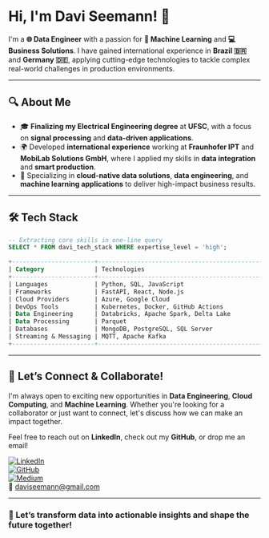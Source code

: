 # Hi, I'm Davi Seemann! 👋

I'm a **🌐 Data Engineer** with a passion for **🤖 Machine Learning** and **💻 Business Solutions**. I have gained international experience in **Brazil 🇧🇷** and **Germany 🇩🇪**, applying cutting-edge technologies to tackle complex real-world challenges in production environments.

---

## 🔍 About Me

- 🎓 **Finalizing my Electrical Engineering degree** at **UFSC**, with a focus on **signal processing** and **data-driven applications**.
- 🌍 Developed **international experience** working at **Fraunhofer IPT** and **MobiLab Solutions GmbH**, where I applied my skills in **data integration** and **smart production**.
- 💼 Specializing in **cloud-native data solutions**, **data engineering**, and **machine learning applications** to deliver high-impact business results.

---

## 🛠️ **Tech Stack**

```sql
-- Extracting core skills in one-line query
SELECT * FROM davi_tech_stack WHERE expertise_level = 'high';

+-----------------------+------------------------------------------------------+  
| Category              | Technologies                                         |  
+-----------------------+------------------------------------------------------+  
| Languages             | Python, SQL, JavaScript                              |  
| Frameworks            | FastAPI, React, Node.js                              |  
| Cloud Providers       | Azure, Google Cloud                                  |  
| DevOps Tools          | Kubernetes, Docker, GitHub Actions                   |  
| Data Engineering      | Databricks, Apache Spark, Delta Lake                 |  
| Data Processing       | Parquet                                              |  
| Databases             | MongoDB, PostgreSQL, SQL Server                      |  
| Streaming & Messaging | MQTT, Apache Kafka                                   |  
+-----------------------+------------------------------------------------------+  
```

---

## 🤝 **Let’s Connect & Collaborate!**

I'm always open to exciting new opportunities in **Data Engineering**, **Cloud Computing**, and **Machine Learning**. Whether you're looking for a collaborator or just want to connect, let's discuss how we can make an impact together.

Feel free to reach out on **LinkedIn**, check out my **GitHub**, or drop me an email!

[![LinkedIn](https://img.shields.io/badge/LinkedIn-0077B5?style=for-the-badge&logo=linkedin&logoColor=white)](https://www.linkedin.com/in/daviseemann)  
[![GitHub](https://img.shields.io/badge/GitHub-171515?style=for-the-badge&logo=github&logoColor=white)](https://github.com/daviseemann)  
[![Medium](https://img.shields.io/badge/Medium-12100E?style=for-the-badge&logo=medium&logoColor=white)](https://medium.com/@daviseemann)  
📧 [daviseemann@gmail.com](mailto:daviseemann@gmail.com)


---

### 🚀 Let’s transform data into actionable insights and shape the future together!

